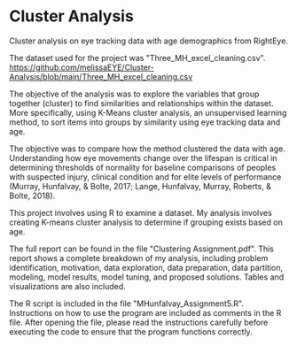 # Cluster Analysis

Cluster analysis on eye tracking data with age demographics from RightEye.

The dataset used for the project was "Three_MH_excel_cleaning.csv". https://github.com/melissaEYE/Cluster-Analysis/blob/main/Three_MH_excel_cleaning.csv 

The objective of the analysis was to explore the variables that group together (cluster) to find similarities and relationships within the dataset. More specifically, using K-Means cluster analysis, an unsupervised learning method, to sort items into groups by similarity using eye tracking data and age. 

The objective was to compare how the method clustered the data with age.  Understanding how eye movements change over the lifespan is critical in determining thresholds of normality for baseline comparisons of peoples with suspected injury, clinical condition and for elite levels of performance (Murray, Hunfalvay, & Bolte, 2017; Lange, Hunfalvay, Murray, Roberts, & Bolte, 2018).

This project involves using R to examine a dataset. My analysis involves creating K-means cluster analysis to determine if grouping exists based on age. 

The full report can be found in the file "Clustering Assignment.pdf". This report shows a complete breakdown of my analysis, including problem identification, motivation, data exploration, data preparation, data partition, modeling, model results, model tuning, and proposed solutions. Tables and visualizations are also included.

The R script is included in the file "MHunfalvay_Assignment5.R". Instructions on how to use the program are included as comments in the R file. After opening the file, please read the instructions carefully before executing the code to ensure that the program functions correctly.
